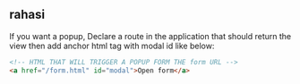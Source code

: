 ## rahasi

If you want a popup, Declare a route in the application that should return the view then add anchor html tag with modal id like below:

```html 
<!-- HTML THAT WILL TRIGGER A POPUP FORM THE form URL -->
<a href="/form.html" id="modal">Open form</a>
```
